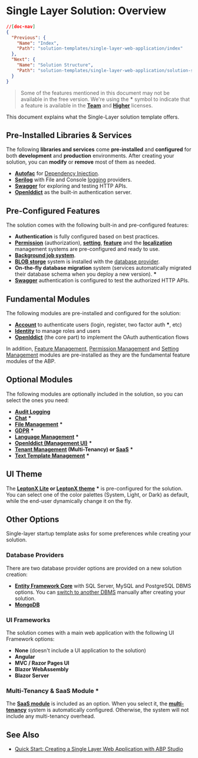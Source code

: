 # Single Layer Solution: Overview

````json
//[doc-nav]
{
  "Previous": {
    "Name": "Index",
    "Path": "solution-templates/single-layer-web-application/index"
  },
  "Next": {
    "Name": "Solution Structure",
    "Path": "solution-templates/single-layer-web-application/solution-structure"
  }
}
````

> Some of the features mentioned in this document may not be available in the free version. We're using the **\*** symbol to indicate that a feature is available in the **[Team](https://abp.io/pricing)** and **[Higher](https://abp.io/pricing)** licenses.

This document explains what the Single-Layer solution template offers.  

## Pre-Installed Libraries & Services

The following **libraries and services** come **pre-installed** and **configured** for both **development** and **production** environments. After creating your solution, you can **modify** or **remove** most of them as needed.

* **[Autofac](https://autofac.org/)** for [Dependency Injection](../../framework/fundamentals/dependency-injection.md).  
* **[Serilog](https://serilog.net/)** with File and Console [logging](../../framework/fundamentals/logging.md) providers.  
* **[Swagger](https://swagger.io/)** for exploring and testing HTTP APIs.  
* **[OpenIddict](https://github.com/openiddict/openiddict-core)** as the built-in authentication server.

## Pre-Configured Features

The solution comes with the following built-in and pre-configured features:  

* **Authentication** is fully configured based on best practices.
* **[Permission](../../framework/fundamentals/authorization.md)** (authorization), **[setting](../../framework/infrastructure/settings.md)**, **[feature](../../framework/infrastructure/features.md)** and the **[localization](../../framework/fundamentals/localization.md)** management systems are pre-configured and ready to use.
* **[Background job system](../../framework/infrastructure/background-jobs/index.md)**.
* **[BLOB storge](../../framework/infrastructure/blob-storing/index.md)** system is installed with the [database provider](../../framework/infrastructure/blob-storing/database.md).
* **On-the-fly database migration** system (services automatically migrated their database schema when you deploy a new version). **\***
* **[Swagger](https://swagger.io/)** authentication is configured to test the authorized HTTP APIs.

## Fundamental Modules

The following modules are pre-installed and configured for the solution:

* **[Account](../../modules/account.md)** to authenticate users (login, register, two factor auth **\***, etc)
* **[Identity](../../modules/identity.md)** to manage roles and users
* **[OpenIddict](../../modules/openiddict.md)** (the core part) to implement the OAuth authentication flows

In addition, [Feature Management](../../modules/feature-management.md), [Permission Management](../../modules/permission-management.md) and [Setting Management](../../modules/setting-management.md) modules are pre-installed as they are the fundamental feature modules of the ABP.

## Optional Modules

The following modules are optionally included in the solution, so you can select the ones you need:

* **[Audit Logging](../../modules/audit-logging.md)**
* **[Chat](../../modules/chat.md)** **\***
* **[File Management](../../modules/file-management.md)** **\***
* **[GDPR](../../modules/gdpr.md)** **\***
* **[Language Management](../../modules/language-management.md)** **\***
* **[OpenIddict (Management UI)](../../modules/openiddict.md)** **\***
* **[Tenant Management](../../modules/tenant-management.md) (Multi-Tenancy) or [SaaS](../../modules/saas.md)** **\*** 
* **[Text Template Management](../../modules/text-template-management.md)** **\***

## UI Theme

The **[LeptonX Lite](../../ui-themes/lepton-x-lite/index.md) or [LeptonX theme](https://leptontheme.com/)** **\*** is pre-configured for the solution. You can select one of the color palettes (System, Light, or Dark) as default, while the end-user dynamically change it on the fly.

## Other Options

Single-layer startup template asks for some preferences while creating your solution.

### Database Providers

There are two database provider options are provided on a new solution creation:

* **[Entity Framework Core](../../framework/data/entity-framework-core/index.md)** with SQL Server, MySQL and PostgreSQL DBMS options. You can [switch to another DBMS](../../framework/data/entity-framework-core/other-dbms.md) manually after creating your solution.
* **[MongoDB](../../framework/data/mongodb/index.md)**

### UI Frameworks

The solution comes with a main web application with the following UI Framework options:

* **None** (doesn't include a UI application to the solution)
* **Angular**
* **MVC / Razor Pages UI**
* **Blazor WebAssembly**
* **Blazor Server**

### Multi-Tenancy & SaaS Module **\***

The **[SaaS module](../../modules/saas.md)** is included as an option. When you select it, the **[multi-tenancy](../../framework/architecture/multi-tenancy/index.md)** system is automatically configured. Otherwise, the system will not include any multi-tenancy overhead.

## See Also

* [Quick Start: Creating a Single Layer Web Application with ABP Studio](../../get-started/single-layer-web-application.md)
